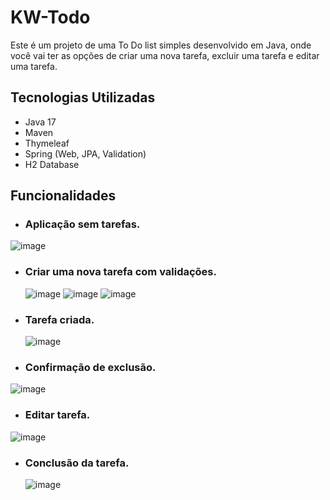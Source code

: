 # KW-Todo

Este é um projeto de uma To Do list simples desenvolvido em Java, onde você vai ter as opções de criar uma nova tarefa, excluir uma tarefa e editar uma tarefa.

## Tecnologias Utilizadas
- Java 17
- Maven
- Thymeleaf
- Spring (Web, JPA, Validation)
- H2 Database

## Funcionalidades
- ### Aplicação sem tarefas.
 ![image](https://github.com/luckraw/kw-todo/assets/125526447/6ffdf2b5-c0e9-4b1b-acd2-e2bbdb89aedf)
- ### Criar uma nova tarefa com validações.
  ![image](https://github.com/luckraw/kw-todo/assets/125526447/36f1306c-399f-4479-8e38-85c8e96f4c48)
  ![image](https://github.com/luckraw/kw-todo/assets/125526447/57c47ee9-c4ad-483f-9b05-016756abb4c8)
  ![image](https://github.com/luckraw/kw-todo/assets/125526447/77aa3e0a-fc25-4313-b016-69c65316760b)


- ### Tarefa criada.
  ![image](https://github.com/luckraw/kw-todo/assets/125526447/f93b6b30-22aa-4028-90d0-ab99536f0c80)
- ### Confirmação de exclusão.
![image](https://github.com/luckraw/kw-todo/assets/125526447/e0ec2871-d67d-43a0-9bd6-85dbc6f7c90e)
- ### Editar tarefa.
![image](https://github.com/luckraw/kw-todo/assets/125526447/970ecd9d-c60b-4e7b-83af-0a1bc32b0966)
- ### Conclusão da tarefa.
  ![image](https://github.com/luckraw/kw-todo/assets/125526447/7f3238f7-fb0f-482d-baa3-4d301c50ba83)







